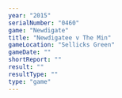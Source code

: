 ```yaml
---
year: "2015"
serialNumber: "0460" 
game: "Newdigate"
title: "Newdigatee v The Min"
gameLocation: "Sellicks Green"
gameDate: ""
shortReport: ""
result: ""
resultType: ""
type: "game"
---
```

